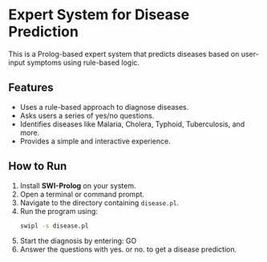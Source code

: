 # Expert System for Disease Prediction

This is a Prolog-based expert system that predicts diseases based on user-input symptoms using rule-based logic.

## Features
- Uses a rule-based approach to diagnose diseases.
- Asks users a series of yes/no questions.
- Identifies diseases like Malaria, Cholera, Typhoid, Tuberculosis, and more.
- Provides a simple and interactive experience.

## How to Run
1. Install **SWI-Prolog** on your system.
2. Open a terminal or command prompt.
3. Navigate to the directory containing `disease.pl`.
4. Run the program using:
   ```sh
   swipl -s disease.pl
5. Start the diagnosis by entering: GO
6. Answer the questions with yes. or no. to get a disease prediction.


